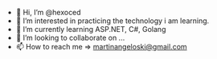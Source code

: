 - 👋 Hi, I’m @hexoced
- 👀 I’m interested in practicing the technology i am learning.
- 🌱 I’m currently learning ASP.NET, C#, Golang
- 💞️ I’m looking to collaborate on ...
- 📫 How to reach me => martinangeloski@gmail.com

<!---
hexoced/hexoced is a ✨ special ✨ repository because its `README.md` (this file) appears on your GitHub profile.
You can click the Preview link to take a look at your changes.
--->
